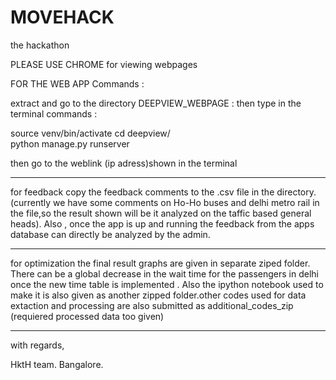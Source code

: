 # MOVEHACK
the hackathon

PLEASE USE CHROME for viewing webpages

FOR THE WEB APP
Commands :

extract and go to the directory DEEPVIEW_WEBPAGE :
then type in the  terminal commands :

source venv/bin/activate
cd deepview/   
python manage.py runserver

then go to the weblink (ip adress)shown in the terminal 

__________________________________________________________

for feedback copy the feedback comments to the .csv file in the directory. (currently we have some comments on Ho-Ho buses and delhi metro rail in the file,so the result shown will be it analyzed on the taffic based general heads). 
Also , once the app is up and running the feedback from the apps database can directly be analyzed by the admin.

__________________________________________________________

for optimization the final result graphs are given in separate ziped folder. There can be a global decrease in the wait time for the passengers in delhi once the new time table is implemented . Also the ipython notebook  used to make it is also given as another zipped folder.other codes used for data extaction and processing are also submitted as additional_codes_zip
(requiered processed data too given)

___________________________________________________________


with regards,

HktH team.
Bangalore.


